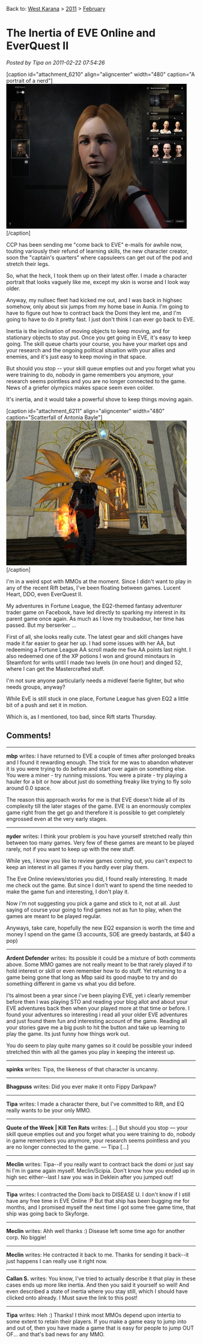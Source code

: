Back to: [West Karana](/posts/westkarana.md) > [2011](/posts/2011/westkarana.md) > [February](./westkarana.md)
# The Inertia of EVE Online and EverQuest II

*Posted by Tipa on 2011-02-22 07:54:26*

[caption id="attachment\_6210" align="aligncenter" width="480" caption="A portrait of a nerd"][![](../../../uploads/2011/02/ExeFile-2011-02-22-01-04-00-67-480x384.jpg "A portrait of a nerd")](../../../uploads/2011/02/ExeFile-2011-02-22-01-04-00-67.jpg)[/caption]

CCP has been sending me "come back to EVE" e-mails for awhile now, touting variously their refund of learning skills, the new character creator, soon the "captain's quarters" where capsuleers can get out of the pod and stretch their legs.

So, what the heck, I took them up on their latest offer. I made a character portrait that looks vaguely like me, except my skin is worse and I look way older.

Anyway, my nullsec fleet had kicked me out, and I was back in highsec somehow, only about six jumps from my home base in Aunia. I'm going to have to figure out how to contract back the Domi they lent me, and I'm going to have to do it pretty fast. I just don't think I can ever go back to EVE.

Inertia is the inclination of moving objects to keep moving, and for stationary objects to stay put. Once you get going in EVE, it's easy to keep going. The skill queue charts your course, you have your market ops and your research and the ongoing political situation with your allies and enemies, and it's just easy to keep moving in that space.

But should you stop -- your skill queue empties out and you forget what you were training to do, nobody in game remembers you anymore, your research seems pointless and you are no longer connected to the game. News of a griefer olympics makes space seem even colder.

It's inertia, and it would take a powerful shove to keep things moving again.

[caption id="attachment\_6211" align="aligncenter" width="480" caption="Scatterfall of Antonia Bayle"][![](../../../uploads/2011/02/EverQuest2-2011-02-22-00-20-12-31-480x384.jpg "Scatterfall of Antonia Bayle")](../../../uploads/2011/02/EverQuest2-2011-02-22-00-20-12-31.jpg)[/caption]

I'm in a weird spot with MMOs at the moment. Since I didn't want to play in any of the recent Rift betas, I've been floating between games. Lucent Heart, DDO, even EverQuest II.

My adventures in Fortune League, the EQ2-themed fantasy adventurer trader game on Facebook, have led directly to sparking my interest in its parent game once again. As much as I love my troubadour, her time has passed. But my berserker ...

First of all, she looks really cute. The latest gear and skill changes have made it far easier to gear her up. I had some issues with her AA, but redeeming a Fortune League AA scroll made me five AA points last night. I also redeemed one of the XP potions I won and ground minotaurs in Steamfont for writs until I made two levels (in one hour) and dinged 52, where I can get the Mastercrafted stuff.

I'm not sure anyone particularly needs a midlevel faerie fighter, but who needs groups, anyway?

While EvE is still stuck in one place, Fortune League has given EQ2 a little bit of a push and set it in motion.

Which is, as I mentioned, too bad, since Rift starts Thursday.

## Comments!

---

**mbp** writes: I have returned to EVE a couple of times after prolonged breaks and I found it rewarding enough. The trick for me was to abandon whatever it is you were trying to do before and start over again on something else. You were a miner - try running missions. You were a pirate - try playing a hauler for a bit or how about just do something freaky like trying to fly solo around 0.0 space. 

The reason this approach works for me is that EVE doesn't hide all of its complexity till the later stages of the game. EVE is an enormously complex game right from the get go and therefore it is possible to get completely engrossed even at the very early stages.

---

**nyder** writes: I think your problem is you have yourself stretched really thin between too many games. Very few of these games are meant to be played rarely, not if you want to keep up with the new stuff.

While yes, I know you like to review games coming out, you can't expect to keep an interest in all games if you hardly ever play them.

The Eve Online reviews/stories you did, I found really interesting. It made me check out the game. But since I don't want to spend the time needed to make the game fun and interesting, I don't play it.

Now i'm not suggesting you pick a game and stick to it, not at all. Just saying of course your going to find games not as fun to play, when the games are meant to be played regular.

Anyways, take care, hopefully the new EQ2 expansion is worth the time and money I spend on the game (3 accounts, SOE are greedy bastards, at $40 a pop)

---

**Ardent Defender** writes: Its possible it could be a mixture of both comments above. Some MMO games are not really meant to be that rarely played if to hold interest or skill or even remember how to do stuff. Yet returning to a game being gone that long as Mbp said its good maybe to try and do something different in game vs what you did before. 

I'ts almost been a year since i've been playing EVE, yet i clearly remember before then I was playing STO and reading your blog allot and about your EVE adventures back then when your played more at that time or before. I found your adventures so interesting i read all your older EVE adventures and just found them fun and interesting account of the game. Reading all your stories gave me a big push to hit the button and take up learning to play the game. Its just funny how things work out.

You do seem to play quite many games so it could be possible your indeed stretched thin with all the games you play in keeping the interest up.

---

**spinks** writes: Tipa, the likeness of that character is uncanny.

---

**Bhagpuss** writes: Did you ever make it onto Fippy Darkpaw?

---

**Tipa** writes: I made a character there, but I've committed to Rift, and EQ really wants to be your only MMO. 

---

**Quote of the Week | Kill Ten Rats** writes: [...] But should you stop — your skill queue empties out and you forget what you were training to do, nobody in game remembers you anymore, your research seems pointless and you are no longer connected to the game. — Tipa [...]

---

**Meclin** writes: Tipa--if you really want to contract back the domi or just say hi I'm in game again myself. Meclin/Scipia. Don't know how you ended up in high sec either--last I saw you was in Deklein after you jumped out!

---

**Tipa** writes: I contracted the Domi back to DISEASE U. I don't know if I still have any free time in EVE Online :P But that ship has been bugging me for months, and I promised myself the next time I got some free game time, that ship was going back to Skyforge.

---

**Meclin** writes: Ahh well thanks :) Disease left some time ago for another corp. No biggie!

---

**Meclin** writes: He contracted it back to me. Thanks for sending it back--it just happens I can really use it right now.

---

**Callan S.** writes: You know, I've tried to actually describe it that play in these cases ends up more like inertia. And then you said it yourself so well! And even described a state of inertia where you stay still, which I should have clicked onto already. I Must save the link to this post!

---

**Tipa** writes: Heh :) Thanks! I think most MMOs depend upon intertia to some extent to retain their players. If you make a game easy to jump into and out of, then you have made a game that is easy for people to jump OUT OF... and that's bad news for any MMO.

